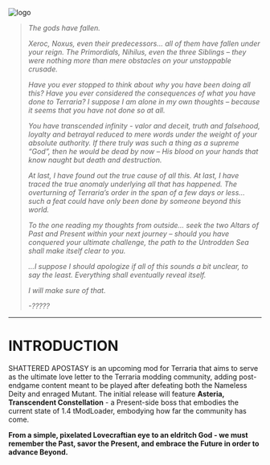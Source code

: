 ![logo](https://i.ibb.co/kmt9bTS/sa-bg-final.png)
> *The gods have fallen.*
> 
> *Xeroc, Noxus, even their predecessors… all of them have fallen under your reign. The Primordials, Nihilus, even the three Siblings – they were nothing more than mere obstacles on your unstoppable crusade.*
> 
> *Have you ever stopped to think about why you have been doing all this? Have you ever considered the consequences of what you have done to Terraria? I suppose I am alone in my own thoughts – because it seems that you have not done so at all.*
> 
> *You have transcended infinity - valor and deceit, truth and falsehood, loyalty and betrayal reduced to mere words under the weight of your absolute authority. If there truly was such a thing as a supreme “God”, then he would be dead by now – His blood on your hands that know naught but death and destruction.*
> 
> *At last, I have found out the true cause of all this. At last, I have traced the true anomaly underlying all that has happened. The overturning of Terraria’s order in the span of a few days or less… such a feat could have only been done by someone beyond this world.*
> 
> *To the one reading my thoughts from outside… seek the two Altars of Past and Present within your next journey – should you have conquered your ultimate challenge, the path to the Untrodden Sea shall make itself clear to you.*
> 
> *…I suppose I should apologize if all of this sounds a bit unclear, to say the least. Everything shall eventually reveal itself.*
> 
> *I will make sure of that.*
> 
> *-?????*
----
# INTRODUCTION
SHATTERED APOSTASY is an upcoming mod for Terraria that aims to serve as the ultimate love letter to the Terraria modding community, adding post-endgame content meant to be played after defeating both the Nameless Deity and enraged Mutant. The initial release will feature **Asteria, Transcendent Constellation** - a Present-side boss that embodies the current state of 1.4 tModLoader, embodying how far the community has come.

**From a simple, pixelated Lovecraftian eye to an eldritch God - we must remember the Past, savor the Present, and embrace the Future in order to advance Beyond.**
